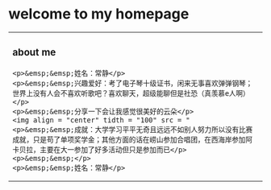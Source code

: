 # welcome to my homepage

<table>
  <tr><td>

  ### about me
  
    <p>&emsp;&emsp;姓名：常静</p>
    <p>&emsp;&emsp;兴趣爱好：考了电子琴十级证书，闲来无事喜欢弹弹钢琴；世界上没有人会不喜欢听歌吧？喜欢聊天，超级能聊但是社恐（真羡慕e人啊）</p>
    <p>&emsp;&emsp;分享一下会让我感觉很美好的云朵</p>
    <img align = "center" tidth = "100" src = "
    <p>&emsp;&emsp;成就：大学学习平平无奇且远远不如别人努力所以没有比赛成就，只是苟了单项奖学金；其他方面的话在崂山参加合唱团，在西海岸参加阿卡贝拉，主要在大一参加了好多活动但只是参加而已</p>
    <p>&emsp;&emsp;</p>
    <p>&emsp;&emsp;姓名：常静</p>
  </td></tr>
</table>

